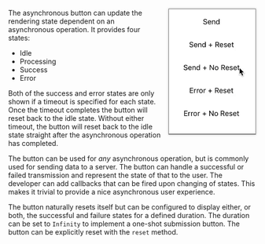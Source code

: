 <img style="float: right; border: 1px solid grey; box-shadow: 0 0 4px rgba(0, 0, 0, 0.25); margin: 1em 0 1em 1em; width: 35%; max-width: 20em" src="media/demo.gif" />

The asynchronous button can update the rendering state dependent on an asynchronous operation. It provides four states:

  * Idle
  * Processing
  * Success
  * Error

Both of the success and error states are only shown if a timeout is specified for each state. Once the timeout completes
the button will reset back to the idle state. Without either timeout, the button will reset back to the idle state
straight after the asynchronous operation has completed.

The button can be used for *any* asynchronous operation, but is commonly used for sending data to a server. The button
can handle a successful or failed transmission and represent the state of that to the user. The developer can add
callbacks that can be fired upon changing of states. This makes it trivial to provide a nice asynchronous user
experience.

The button naturally resets itself but can be configured to display either, or both, the successful and failure states
for a defined duration. The duration can be set to `Infinity` to implement a one-shot submission button. The button can
be explicitly reset with the `reset` method.

